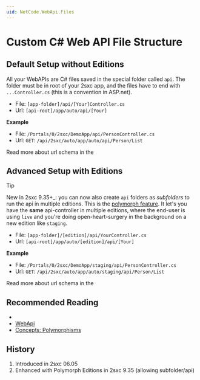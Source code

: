 ```yaml
---
uid: NetCode.WebApi.Files
---
```


# Custom C# Web API File Structure

## Default Setup without Editions

All your WebAPIs are C# files saved in the special folder called `api`. The folder must be in root of your 2sxc app, and the files have to end with `...Controller.cs` (this is a convention in ASP.net).

* File: `[app-folder]/api/[Your]Controller.cs`
* Url: `[api-root]/app/auto/api/[Your]`

**Example**

* File: `/Portals/0/2sxc/DemoApp/api/PersonController.cs`
* Url: `GET`: `/api/2sxc/auto/app/auto/api/Person/List`


Read more about url schema in the [](xref:WebApi.Specs.UrlSchema)

## Advanced Setup with Editions

> [!TIP]
> New in 2sxc 9.35+_: you can now also create `api` folders as _subfolders_ to run the api in multiple editions. 
> This is the [polymorph feature](xref:Basics.Polymorphism.Index). 
> It let's you have the **same** api-controller in multiple editions, where the end-user is using `live` and you're doing open-heart-surgery in the background on a new edition like `staging`. 

* File: `[app-folder]/[edition]/api/YourController.cs`
* Url: `[api-root]/app/auto/[edition]/api/[Your]`

**Example**

* File: `/Portals/0/2sxc/DemoApp/staging/api/PersonController.cs`
* Url: `GET`: `/api/2sxc/auto/app/auto/staging/api/Person/List`

Read more about url schema in the [](xref:WebApi.Specs.UrlSchema)



## Recommended Reading

* [](xref:Tut.WebApi)
* [WebApi](xref:WebApi.Index)
* [Concepts: Polymorphisms](xref:Basics.Polymorphism.Index)




## History

1. Introduced in 2sxc 06.05
1. Enhanced with Polymorph Editions in 2sxc 9.35 (allowing subfolder/api)

